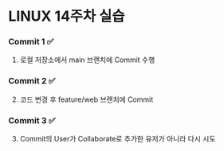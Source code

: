 # LINUX 14주차 실습

### Commit 1 ✅
1. 로컬 저장소에서 main 브랜치에 Commit 수행

### Commit 2 ✅
2. 코드 변경 후 feature/web 브랜치에  Commit

### Commit 3 ✅
3. Commit의 User가 Collaborate로 추가한 유저가 아니라 다시 시도